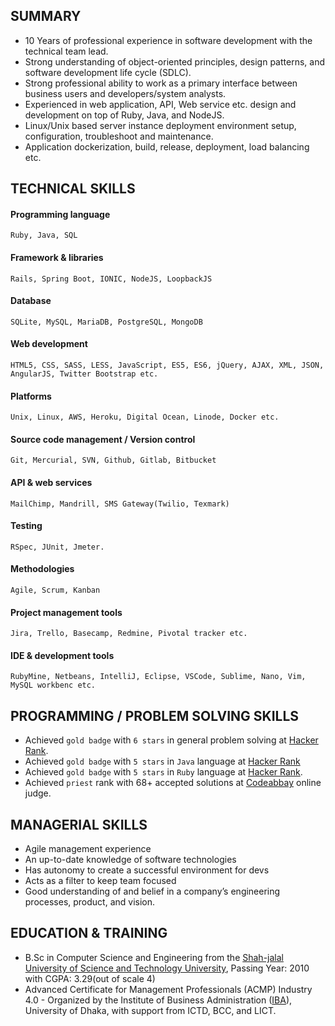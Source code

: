 ## SUMMARY
- 10 Years of professional experience in software development with the technical team lead.
- Strong understanding of object-oriented principles, design patterns, and software development life cycle (SDLC).
- Strong professional ability to work as a primary interface between business users and developers/system analysts.
- Experienced in web application, API, Web service etc. design and development on top of Ruby, Java, and NodeJS.
- Linux/Unix based server instance deployment environment setup, configuration, troubleshoot and maintenance.
- Application dockerization, build, release, deployment, load balancing etc.

## TECHNICAL SKILLS

#### Programming language
```
Ruby, Java, SQL
```

#### Framework & libraries
```
Rails, Spring Boot, IONIC, NodeJS, LoopbackJS
```

#### Database
```
SQLite, MySQL, MariaDB, PostgreSQL, MongoDB
```

#### Web development
```
HTML5, CSS, SASS, LESS, JavaScript, ES5, ES6, jQuery, AJAX, XML, JSON, AngularJS, Twitter Bootstrap etc. 
```

#### Platforms
```
Unix, Linux, AWS, Heroku, Digital Ocean, Linode, Docker etc.
```

#### Source code management / Version control
```
Git, Mercurial, SVN, Github, Gitlab, Bitbucket
```

#### API & web services 
```
MailChimp, Mandrill, SMS Gateway(Twilio, Texmark)
```

#### Testing
```
RSpec, JUnit, Jmeter.
```

#### Methodologies 			
```
Agile, Scrum, Kanban
```

#### Project management tools
```
Jira, Trello, Basecamp, Redmine, Pivotal tracker etc.
```

#### IDE & development tools
```
RubyMine, Netbeans, IntelliJ, Eclipse, VSCode, Sublime, Nano, Vim, MySQL workbenc etc.
```

## PROGRAMMING / PROBLEM SOLVING SKILLS
- Achieved ```gold badge``` with ```6 stars``` in general problem solving at [Hacker Rank](https://www.hackerrank.com/masudcsesust04).
- Achieved ```gold badge``` with ```5 stars``` in ```Java``` language at [Hacker Rank](https://www.hackerrank.com/masudcsesust04)
- Achieved ```gold badge``` with ```5 stars``` in ```Ruby``` language at [Hacker Rank](https://www.hackerrank.com/masudcsesust04).
- Achieved ```priest``` rank with 68+ accepted solutions at [Codeabbay](https://www.codeabbey.com) online judge.

## MANAGERIAL SKILLS
- Agile management experience
- An up-to-date knowledge of software technologies
- Has autonomy to create a successful environment for devs
- Acts as a filter to keep team focused
- Good understanding of and belief in a company’s engineering processes, product, and vision.

## EDUCATION & TRAINING
- B.Sc in Computer Science and Engineering from the [Shah-jalal University of Science and Technology University](https://www.sust.edu/), Passing Year: 2010 with CGPA: 3.29(out of scale 4)
- Advanced Certificate for Management Professionals (ACMP) Industry 4.0 - Organized by the Institute of Business Administration ([IBA](https://www.iba-du.edu/)), University of Dhaka, with support from ICTD, BCC, and LICT.